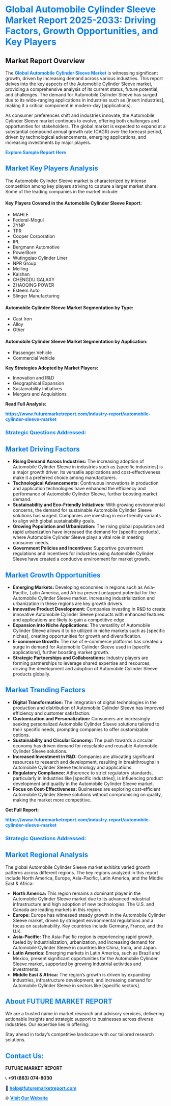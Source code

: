 <h1 style="color: #007BFF;">Global Automobile Cylinder Sleeve Market Report 2025-2033: Driving Factors, Growth Opportunities, and Key Players</h1>

<section id="overview">
<h2>Market Report Overview</h2>
<p>The <a href="https://www.futuremarketreport.com/industry-report/automobile-cylinder-sleeve-market" style="color: #007BFF; text-decoration: none;"><strong>Global Automobile Cylinder Sleeve Market</strong></a> is witnessing significant growth, driven by increasing demand across various industries. This report delves into the key aspects of the Automobile Cylinder Sleeve market, providing a comprehensive analysis of its current status, future potential, and challenges. The demand for Automobile Cylinder Sleeve has surged due to its wide-ranging applications in industries such as [insert industries], making it a critical component in modern-day [applications].</p>
<p>As consumer preferences shift and industries innovate, the Automobile Cylinder Sleeve market continues to evolve, offering both challenges and opportunities for stakeholders. The global market is expected to expand at a substantial compound annual growth rate (CAGR) over the forecast period, driven by technological advancements, emerging applications, and increasing investments by major players.</p>
</section>

<section id="overview">
<p><a href="https://www.futuremarketreport.com/request-sample/reportId=91991" style="color: #007BFF; text-decoration: none;"><strong>Explore Sample Report Here</strong></a></p>
</section>

<section id="key-players">
<h2 style="color: #007BFF;">Market Key Players Analysis</h2>
<p>The Automobile Cylinder Sleeve market is characterized by intense competition among key players striving to capture a larger market share. Some of the leading companies in the market include:</p>
<h4>Key Players Covered in the Automobile Cylinder Sleeve Report:</h4>
<ul><li>MAHLE</li><li>Federal-Mogul</li><li>ZYNP</li><li>TPR</li><li>Cooper Corporation</li><li>IPL</li><li>Bergmann Automotive</li><li>PowerBore</li><li>Wutingqiao Cylinder Liner</li><li>NPR Group</li><li>Melling</li><li>Kaishan</li><li>CHENGDU GALAXY</li><li>ZHAOQING POWER</li><li>Esteem Auto</li><li>Slinger Manufacturing</li></ul>
<h4>Automobile Cylinder Sleeve Market Segmentation by Type:</h4>
<ul><li>Cast Iron</li><li>Alloy</li><li>Other</li></ul>

<h4>Automobile Cylinder Sleeve Market Segmentation by Application:</h4>
<ul><li>Passenger Vehicle</li><li>Commercial Vehicle</li></ul>
<p><strong>Key Strategies Adopted by Market Players:</strong></p>
<ul>
<li>Innovation and R&D</li>
<li>Geographical Expansion</li>
<li>Sustainability Initiatives</li>
<li>Mergers and Acquisitions</li>
</ul>
</section>

<section>
<p><strong>Read Full Analysis: </strong></p><a href="https://www.futuremarketreport.com/industry-report/automobile-cylinder-sleeve-market" style="color: #007BFF; text-decoration: none;"><strong>https://www.futuremarketreport.com/industry-report/automobile-cylinder-sleeve-market</strong></a>
<h3 style="color: #007BFF;">Strategic Questions Addressed:</h3>
</section>

<section id="driving-factors">
<h2 style="color: #007BFF;">Market Driving Factors</h2>
<ul>
<li><strong>Rising Demand Across Industries:</strong> The increasing adoption of Automobile Cylinder Sleeve in industries such as [specific industries] is a major growth driver. Its versatile applications and cost-effectiveness make it a preferred choice among manufacturers.</li>
<li><strong>Technological Advancements:</strong> Continuous innovations in production and application technologies have enhanced the efficiency and performance of Automobile Cylinder Sleeve, further boosting market demand.</li>
<li><strong>Sustainability and Eco-Friendly Initiatives:</strong> With growing environmental concerns, the demand for sustainable Automobile Cylinder Sleeve solutions has surged. Companies are investing in eco-friendly variants to align with global sustainability goals.</li>
<li><strong>Growing Population and Urbanization:</strong> The rising global population and rapid urbanization have increased the demand for [specific products], where Automobile Cylinder Sleeve plays a vital role in meeting consumer needs.</li>
<li><strong>Government Policies and Incentives:</strong> Supportive government regulations and incentives for industries using Automobile Cylinder Sleeve have created a conducive environment for market growth.</li>
</ul>
</section>

<section id="growth-opportunities">
<h2 style="color: #007BFF;">Market Growth Opportunities</h2>
<ul>
<li><strong>Emerging Markets:</strong> Developing economies in regions such as Asia-Pacific, Latin America, and Africa present untapped potential for the Automobile Cylinder Sleeve market. Increasing industrialization and urbanization in these regions are key growth drivers.</li>
<li><strong>Innovative Product Development:</strong> Companies investing in R&D to create innovative Automobile Cylinder Sleeve products with enhanced features and applications are likely to gain a competitive edge.</li>
<li><strong>Expansion into Niche Applications:</strong> The versatility of Automobile Cylinder Sleeve allows it to be utilized in niche markets such as [specific niches], creating opportunities for growth and diversification.</li>
<li><strong>E-commerce Growth:</strong> The rise of e-commerce platforms has created a surge in demand for Automobile Cylinder Sleeve used in [specific applications], further boosting market growth.</li>
<li><strong>Strategic Partnerships and Collaborations:</strong> Industry players are forming partnerships to leverage shared expertise and resources, driving the development and adoption of Automobile Cylinder Sleeve products globally.</li>
</ul>
</section>

<section id="trending-factors">
<h2 style="color: #007BFF;">Market Trending Factors</h2>
<ul>
<li><strong>Digital Transformation:</strong> The integration of digital technologies in the production and distribution of Automobile Cylinder Sleeve has improved efficiency and customer satisfaction.</li>
<li><strong>Customization and Personalization:</strong> Consumers are increasingly seeking personalized Automobile Cylinder Sleeve solutions tailored to their specific needs, prompting companies to offer customizable options.</li>
<li><strong>Sustainability and Circular Economy:</strong> The push towards a circular economy has driven demand for recyclable and reusable Automobile Cylinder Sleeve solutions.</li>
<li><strong>Increased Investment in R&D:</strong> Companies are allocating significant resources to research and development, resulting in breakthroughs in Automobile Cylinder Sleeve technology and applications.</li>
<li><strong>Regulatory Compliance:</strong> Adherence to strict regulatory standards, particularly in industries like [specific industries], is influencing product development and quality in the Automobile Cylinder Sleeve market.</li>
<li><strong>Focus on Cost-Effectiveness:</strong> Businesses are exploring cost-efficient Automobile Cylinder Sleeve solutions without compromising on quality, making the market more competitive.</li>
</ul>
</section>

<section>
<p><strong>Get Full Report: </strong></p><a href="https://www.futuremarketreport.com/industry-report/automobile-cylinder-sleeve-market" style="color: #007BFF; text-decoration: none;"><strong>https://www.futuremarketreport.com/industry-report/automobile-cylinder-sleeve-market</strong></a>
<h3 style="color: #007BFF;">Strategic Questions Addressed:</h3>
</section>


<section id="regional-analysis">
<h2 style="color: #007BFF;">Market Regional Analysis</h2>
<p>The global Automobile Cylinder Sleeve market exhibits varied growth patterns across different regions. The key regions analyzed in this report include North America, Europe, Asia-Pacific, Latin America, and the Middle East & Africa:</p>
<ul>
<li><strong>North America:</strong> This region remains a dominant player in the Automobile Cylinder Sleeve market due to its advanced industrial infrastructure and high adoption of new technologies. The U.S. and Canada are leading markets in this region.</li>
<li><strong>Europe:</strong> Europe has witnessed steady growth in the Automobile Cylinder Sleeve market, driven by stringent environmental regulations and a focus on sustainability. Key countries include Germany, France, and the U.K.</li>
<li><strong>Asia-Pacific:</strong> The Asia-Pacific region is experiencing rapid growth, fueled by industrialization, urbanization, and increasing demand for Automobile Cylinder Sleeve in countries like China, India, and Japan.</li>
<li><strong>Latin America:</strong> Emerging markets in Latin America, such as Brazil and Mexico, present significant opportunities for the Automobile Cylinder Sleeve market, supported by growing industrial activities and investments.</li>
<li><strong>Middle East & Africa:</strong> The region’s growth is driven by expanding industries, infrastructure development, and increasing demand for Automobile Cylinder Sleeve in sectors like [specific sectors].</li>
</ul>
</section>

<footer>
<h2 style="color: #007BFF;">About FUTURE MARKET REPORT</h2>
<p>We are a trusted name in market research and advisory services, delivering actionable insights and strategic support to businesses across diverse industries. Our expertise lies in offering:</p>

<p>Stay ahead in today’s competitive landscape with our tailored research solutions.</p>

<h2 style="color: #007BFF;">Contact Us:</h2>
<p><strong>FUTURE MARKET REPORT</strong></p>
<p>📞 <strong>+91 (883) 074-8030</strong></p>
<p>📧 <strong><a href="mailto:help@futuremarketreport.com" style="color: #007BFF;">help@futuremarketreport.com</a></strong></p>
<p>🌐 <strong><a href="https://www.futuremarketreport.com/" style="color: #007BFF;">Visit Our Website</a></strong></p>
</footer>